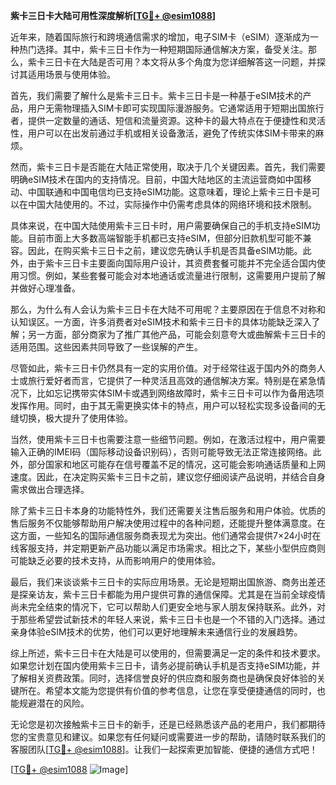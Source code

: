 **紫卡三日卡大陆可用性深度解析[[TG💪+ @esim1088](https://t.me/s/esim1088)]**

近年来，随着国际旅行和跨境通信需求的增加，电子SIM卡（eSIM）逐渐成为一种热门选择。其中，紫卡三日卡作为一种短期国际通信解决方案，备受关注。那么，紫卡三日卡在大陆是否可用？本文将从多个角度为您详细解答这一问题，并探讨其适用场景与使用体验。

首先，我们需要了解什么是紫卡三日卡。紫卡三日卡是一种基于eSIM技术的产品，用户无需物理插入SIM卡即可实现国际漫游服务。它通常适用于短期出国旅行者，提供一定数量的通话、短信和流量资源。这种卡的最大特点在于便捷性和灵活性，用户可以在出发前通过手机或相关设备激活，避免了传统实体SIM卡带来的麻烦。

然而，紫卡三日卡是否能在大陆正常使用，取决于几个关键因素。首先，我们需要明确eSIM技术在国内的支持情况。目前，中国大陆地区的主流运营商如中国移动、中国联通和中国电信均已支持eSIM功能。这意味着，理论上紫卡三日卡是可以在中国大陆使用的。不过，实际操作中仍需考虑具体的网络环境和技术限制。

具体来说，在中国大陆使用紫卡三日卡时，用户需要确保自己的手机支持eSIM功能。目前市面上大多数高端智能手机都已支持eSIM，但部分旧款机型可能不兼容。因此，在购买紫卡三日卡之前，建议您先确认手机是否具备eSIM功能。此外，由于紫卡三日卡主要面向国际用户设计，其资费套餐可能并不完全适合国内使用习惯。例如，某些套餐可能会对本地通话或流量进行限制，这需要用户提前了解并做好心理准备。

那么，为什么有人会认为紫卡三日卡在大陆不可用呢？主要原因在于信息不对称和认知误区。一方面，许多消费者对eSIM技术和紫卡三日卡的具体功能缺乏深入了解；另一方面，部分商家为了推广其他产品，可能会刻意夸大或曲解紫卡三日卡的适用范围。这些因素共同导致了一些误解的产生。

尽管如此，紫卡三日卡仍然具有一定的实用价值。对于经常往返于国内外的商务人士或旅行爱好者而言，它提供了一种灵活且高效的通信解决方案。特别是在紧急情况下，比如忘记携带实体SIM卡或遇到网络故障时，紫卡三日卡可以作为备用选项发挥作用。同时，由于其无需更换实体卡的特点，用户可以轻松实现多设备间的无缝切换，极大提升了使用体验。

当然，使用紫卡三日卡也需要注意一些细节问题。例如，在激活过程中，用户需要输入正确的IMEI码（国际移动设备识别码），否则可能导致无法正常连接网络。此外，部分国家和地区可能存在信号覆盖不足的情况，这可能会影响通话质量和上网速度。因此，在决定购买紫卡三日卡之前，建议您仔细阅读产品说明，并结合自身需求做出合理选择。

除了紫卡三日卡本身的功能特性外，我们还需要关注售后服务和用户体验。优质的售后服务不仅能够帮助用户解决使用过程中的各种问题，还能提升整体满意度。在这方面，一些知名的国际通信服务商表现尤为突出。他们通常会提供7×24小时在线客服支持，并定期更新产品功能以满足市场需求。相比之下，某些小型供应商则可能缺乏必要的技术支持，从而影响用户的使用体验。

最后，我们来谈谈紫卡三日卡的实际应用场景。无论是短期出国旅游、商务出差还是探亲访友，紫卡三日卡都能为用户提供可靠的通信保障。尤其是在当前全球疫情尚未完全结束的情况下，它可以帮助人们更安全地与家人朋友保持联系。此外，对于那些希望尝试新技术的年轻人来说，紫卡三日卡也是一个不错的入门选择。通过亲身体验eSIM技术的优势，他们可以更好地理解未来通信行业的发展趋势。

综上所述，紫卡三日卡在大陆是可以使用的，但需要满足一定的条件和技术要求。如果您计划在国内使用紫卡三日卡，请务必提前确认手机是否支持eSIM功能，并了解相关资费政策。同时，选择信誉良好的供应商和服务商也是确保良好体验的关键所在。希望本文能为您提供有价值的参考信息，让您在享受便捷通信的同时，也能规避潜在的风险。

无论您是初次接触紫卡三日卡的新手，还是已经熟悉该产品的老用户，我们都期待您的宝贵意见和建议。如果您有任何疑问或需要进一步的帮助，请随时联系我们的客服团队[[TG💪+ @esim1088](https://t.me/s/esim1088)]。让我们一起探索更加智能、便捷的通信方式吧！

[[TG💪+ @esim1088](https://t.me/s/esim1088) ![Image](https://i.postimg.cc/4NQfJmqS/Snipaste-2025-05-13-00-14-12.png)]